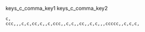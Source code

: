 keys_c_comma_key1
keys_c_comma_key2



```practicetyping
c,
ccc,,,c,c,cc,c,,c,ccc,,c,c,,cc,,c,c,,,ccccc,,c,c,c,
```